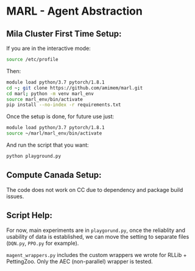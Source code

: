 # MARL - Agent Abstraction

## Mila Cluster First Time Setup:

If you are in the interactive mode:
```zsh
source /etc/profile
```
Then:
```zsh
module load python/3.7 pytorch/1.8.1
cd ~; git clone https://github.com/amimem/marl.git
cd marl; python -m venv marl_env
source marl_env/bin/activate
pip install --no-index -r requirements.txt
```

Once the setup is done, for future use just:
```zsh
module load python/3.7 pytorch/1.8.1
source ~/marl/marl_env/bin/activate
```

And run the script that you want:
```zsh
python playground.py
```


## Compute Canada Setup:
The code does not work on CC due to dependency and package build issues.

## Script Help:
For now, main experiments are in `playgorund.py`, once the reliablity and usability of data is established, we can move the setting to separate files (`DQN.py`, `PPO.py` for example).

`magent_wrappers.py` includes the custom wrappers we wrote for RLLib + PettingZoo. Only the AEC (non-parallel) wrapper is tested.
